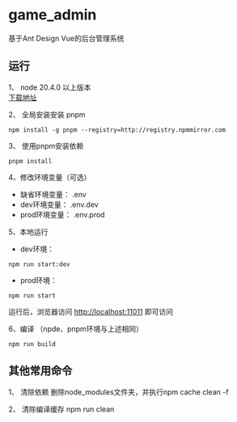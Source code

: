 # game_admin
基于Ant Design Vue的后台管理系统


## 运行
1、 node 20.4.0 以上版本  
[下载地址](https://nodejs.org/)

2、 全局安装安装 pnpm
```
npm install -g pnpm --registry=http://registry.npmmirror.com
```

3、 使用pnpm安装依赖
```
pnpm install
```

4、修改环境变量（可选）  
* 缺省环境变量： .env
* dev环境变量： .env.dev
* prod环境变量： .env.prod

5、本地运行
* dev环境：  
```
npm run start:dev
```
* prod环境：  
```
npm run start
```

运行后，浏览器访问 [http://localhost:11011](http://localhost:11011/#/) 即可访问  

6、编译
（npde、pnpm环境与上述相同）
```
npm run build
```

## 其他常用命令
1、 清除依赖
删除node_modules文件夹，并执行npm cache clean -f

2、 清除编译缓存
npm run clean
